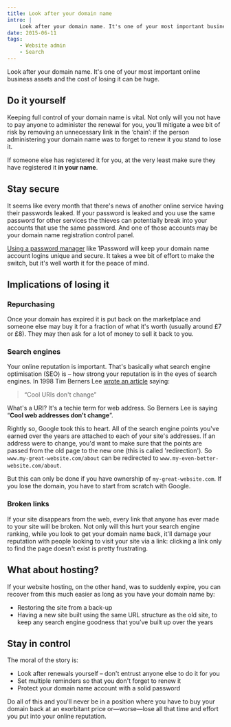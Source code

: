 ```yaml
---
title: Look after your domain name
intro: |
    Look after your domain name. It's one of your most important business assets and the cost of losing it can be huge.
date: 2015-06-11
tags:
    - Website admin
    - Search
---
```


Look after your domain name. It's one of your most important online business assets and the cost of losing it can be huge.


## Do it yourself

Keeping full control of your domain name is vital. Not only will you not have to pay anyone to administer the renewal for you, you'll mitigate a wee bit of risk by removing an unnecessary link in the ‘chain’: if the person administering your domain name was to forget to renew it you stand to lose it.

If someone else has registered it for you, at the very least make sure they have registered it **in your name**.


## Stay secure

It seems like every month that there's news of another online service having their passwords leaked. If your password is leaked and you use the same password for other services the thieves can potentially break into your accounts that use the same password. And one of those accounts may be your domain name registration control panel.

[Using a password manager](/resources/password-security) like 1Password will keep your domain name account logins unique and secure. It takes a wee bit of effort to make the switch, but it's well worth it for the peace of mind.


## Implications of losing it

### Repurchasing

Once your domain has expired it is put back on the marketplace and someone else may buy it for a fraction of what it's worth (usually around £7 or £8). They may then ask for a lot of money to sell it back to you.

### Search engines

Your online reputation is important. That's basically what search engine optimisation (SEO) is – how strong your reputation is in the eyes of search engines. In 1998 Tim Berners Lee [wrote an article](http://www.w3.org/Provider/Style/URI.html) saying:

> “Cool URIs don't change”

What's a URI? It's a techie term for web address. So Berners Lee is saying “**Cool web addresses don't change**”.

Rightly so, Google took this to heart. All of the search engine points you've earned over the years are attached to each of your site's addresses. If an address were to change, you'd want to make sure that the points are passed from the old page to the new one (this is called 'redirection'). So `www.my-great-website.com/about` can be redirected to `www.my-even-better-website.com/about`.

But this can only be done if you have ownership of `my-great-website.com`. If you lose the domain, you have to start from scratch with Google.

### Broken links

If your site disappears from the web, every link that anyone has ever made to your site will be broken. Not only will this hurt your search engine ranking, while you look to get your domain name back, it'll damage your reputation with people looking to visit your site via a link: clicking a link only to find the page doesn't exist is pretty frustrating.


## What about hosting?

If your website hosting, on the other hand, was to suddenly expire, you can recover from this much easier as long as you have your domain name by:

- Restoring the site from a back-up
- Having a new site built using the same URL structure as the old site, to keep any search engine goodness that you’ve built up over the years


## Stay in control

The moral of the story is:

- Look after renewals yourself – don't entrust anyone else to do it for you
- Set multiple reminders so that you don't forget to renew it
- Protect your domain name account with a solid password

Do all of this and you'll never be in a position where you have to buy your domain back at an exorbitant price or—worse—lose all that time and effort you put into your online reputation.
